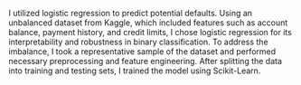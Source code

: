 I utilized logistic regression to predict potential defaults. Using an unbalanced dataset from Kaggle, which included features such as account balance, payment history, and credit limits, I chose logistic regression for its interpretability and robustness in binary classification. To address the imbalance, I took a representative sample of the dataset and performed necessary preprocessing and feature engineering. After splitting the data into training and testing sets, I trained the model using Scikit-Learn. 
